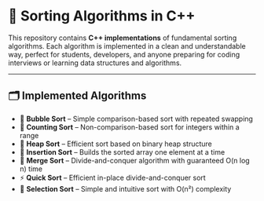 # 🔢 Sorting Algorithms in C++

This repository contains **C++ implementations** of fundamental sorting algorithms. Each algorithm is implemented in a clean and understandable way, perfect for students, developers, and anyone preparing for coding interviews or learning data structures and algorithms.

---

## 🗂️ Implemented Algorithms

- 🔁 **Bubble Sort** – Simple comparison-based sort with repeated swapping
- 🔢 **Counting Sort** – Non-comparison-based sort for integers within a range
- 🔼 **Heap Sort** – Efficient sort based on binary heap structure
- 🧩 **Insertion Sort** – Builds the sorted array one element at a time
- 🧬 **Merge Sort** – Divide-and-conquer algorithm with guaranteed O(n log n) time
- ⚡ **Quick Sort** – Efficient in-place divide-and-conquer sort
- 📌 **Selection Sort** – Simple and intuitive sort with O(n²) complexity
